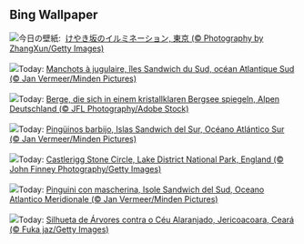 ## Bing Wallpaper
![](https://www.bing.com/th?id=OHR.TokyoTower2023_JA-JP0066858338_UHD.jpg&w=1000)今日の壁紙: &nbsp;[けやき坂のイルミネーション, 東京 (© Photography by ZhangXun/Getty Images)](https://www.bing.com/th?id=OHR.TokyoTower2023_JA-JP0066858338_UHD.jpg)
<br><br/>
![](https://www.bing.com/th?id=OHR.FestivusPenguins_FR-FR4244677283_UHD.jpg&w=1000)Today: [Manchots à jugulaire, îles Sandwich du Sud, océan Atlantique Sud (© Jan Vermeer/Minden Pictures)](https://www.bing.com/th?id=OHR.FestivusPenguins_FR-FR4244677283_UHD.jpg)
<br><br/>
![](https://www.bing.com/th?id=OHR.AlpsReflecting_DE-DE8445668418_UHD.jpg&w=1000)Today: [Berge, die sich in einem kristallklaren Bergsee spiegeln, Alpen Deutschland (© JFL Photography/Adobe Stock)](https://www.bing.com/th?id=OHR.AlpsReflecting_DE-DE8445668418_UHD.jpg)
<br><br/>
![](https://www.bing.com/th?id=OHR.FestivusPenguins_ES-ES4832122757_UHD.jpg&w=1000)Today: [Pingüinos barbijo, Islas Sandwich del Sur, Océano Atlántico Sur (© Jan Vermeer/Minden Pictures)](https://www.bing.com/th?id=OHR.FestivusPenguins_ES-ES4832122757_UHD.jpg)
<br><br/>
![](https://www.bing.com/th?id=OHR.CastleriggStoneCircleUK_EN-GB7075920630_UHD.jpg&w=1000)Today: [Castlerigg Stone Circle, Lake District National Park, England (© John Finney Photography/Getty Images)](https://www.bing.com/th?id=OHR.CastleriggStoneCircleUK_EN-GB7075920630_UHD.jpg)
<br><br/>
![](https://www.bing.com/th?id=OHR.FestivusPenguins_IT-IT2939175390_UHD.jpg&w=1000)Today: [Pinguini con mascherina, Isole Sandwich del Sud, Oceano Atlantico Meridionale (© Jan Vermeer/Minden Pictures)](https://www.bing.com/th?id=OHR.FestivusPenguins_IT-IT2939175390_UHD.jpg)
<br><br/>
![](https://www.bing.com/th?id=OHR.SolsticiodeVerao_PT-BR8599569944_UHD.jpg&w=1000)Today: [Silhueta de Árvores contra o Céu Alaranjado, Jericoacoara, Ceará (© Fuka jaz/Getty Images)](https://www.bing.com/th?id=OHR.SolsticiodeVerao_PT-BR8599569944_UHD.jpg)
<br><br/>
